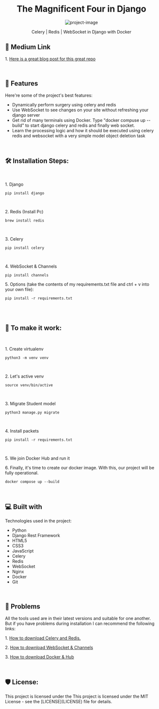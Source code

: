 <h1 align="center" id="title">The Magnificent Four in Django</h1>

<p align="center"><img src="https://i.postimg.cc/RhFB0CGH/image.webp" alt="project-image"></p>

<p id="description" align="center">Celery | Redis | WebSocket in Django with Docker</p>

<h2>🫦 Medium Link</h2>
<p>1. <a href="[https://docs.celeryq.dev/en/stable/getting-started/backends-and-brokers/redis.html](https://hormat.medium.com/celery-redis-websocket-in-django-with-docker-40d534ba9071)">Here is a great blog post for this great repo</a></p>

</br>
<h2>🧐 Features</h2>

Here're some of the project's best features:

*   Dynamically perform surgery using celery and redis
*   Use WebSocket to see changes on your site without refreshing your django server
*   Get rid of many terminals using Docker. Type "docker compuse up --build" to start django celery and redis and finally web socket.
*   Learn the processing logic and how it should be executed using celery redis and websocket with a very simple model object deletion task

</br>
<h2>🛠️ Installation Steps:</h2>
</br>

<p>1. Django</p>

```
pip install django
```
</br>

<p>2. Redis (Install Pc)</p>

```
brew install redis
```
</br>

<p>3. Celery</p>

```
pip install celery
```
</br>

<p>4. WebSocket & Channels</p>

```
pip install channels
```
<p>5. Options (take the contents of my requirements.txt file and ctrl + v into your own file):</p>

```
pip install -r requirements.txt
```
</br>


</br>
<h2>🛜 To make it work: </h2>
</br>
<p>1. Create virtualenv</p>

```
python3 -m venv venv
```
</br>

<p>2. Let's active venv</p>

```
source venv/bin/active
```
</br>

<p>3. Migrate Student model</p>

```
python3 manage.py migrate
```
</br>

<p>4. Install packets</p>

```
pip install -r requirements.txt
```
</br>

<p>5. We join Docker Hub and run it</p>

<p>6. Finally, it's time to create our docker image. With this, our project will be fully operational.</p>

```
docker compose up --build
```
</br>
  
<h2>💻 Built with</h2>

Technologies used in the project:

*   Python
*   Django Rest Framework
*   HTML5
*   CSS3
*   JavaScript
*   Celery
*   Redis
*   WebSocket
*   Nginx
*   Docker
*   Git
</br>

<h2>😬 Problems</h2>

All the tools used are in their latest versions and suitable for one another. But if you have problems during installation I can recommend the following links:
<p>1. <a href="https://docs.celeryq.dev/en/stable/getting-started/backends-and-brokers/redis.html">How to download Celery and Redis.</a></p>
<p>2. <a href="https://medium.com/@adabur/introduction-to-django-channels-and-websockets-cb38cd015e29">How to download WebSocket & Channels</a></p>
<p>3. <a href="https://www.docker.com/products/docker-desktop/">How to download Docker & Hub</a></p>

</br>
<h2>🛡️ License:</h2>

This project is licensed under the This project is licensed under the MIT License - see the \[LICENSE\](LICENSE) file for details.
